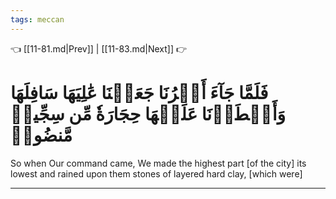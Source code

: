 ```yaml
---
tags: meccan
---
```


👈 [[11-81.md|Prev]] | [[11-83.md|Next]] 👉

# فَلَمَّا جَآءَ أَمۡرُنَا جَعَلۡنَا عَٰلِيَهَا سَافِلَهَا وَأَمۡطَرۡنَا عَلَيۡهَا حِجَارَةٗ مِّن سِجِّيلٖ مَّنضُودٖ

So when Our command came, We made the highest part [of the city] its lowest and rained upon them stones of layered hard clay, [which were]

---

